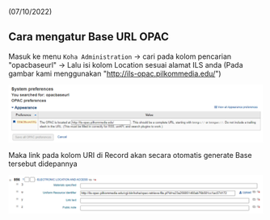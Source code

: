 (07/10/2022)

## Cara mengatur Base URL OPAC

Masuk ke menu `Koha Administration` -> cari pada kolom pencarian "opacbaseurl" -> Lalu isi kolom Location sesuai alamat ILS anda (Pada gambar kami menggunakan "http://ils-opac.pilkommedia.edu/") 

![](img/opacbase.PNG)

Maka link pada kolom URI di Record akan secara otomatis generate Base tersebut didepannya

![](img/seting.PNG)